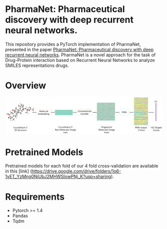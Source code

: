 # **PharmaNet: Pharmaceutical discovery with deep recurrent neural networks.**

This repository provides a PyTorch implementation of PharmaNet, presented in the paper [PharmaNet: Pharmaceutical discovery with deep recurrent neural networks](https://www.biorxiv.org/content/10.1101/2020.10.21.348441v2.full.pdf+html). PharmaNet is a novel approach for the task of Drug-Protein interaction based on Recurrent Neural Networks to analyze SMILES representations drugs.

# **Overview**
<p align="center"><img src="Overview.png" /></p>

# **Pretrained Models**

Pretrained models for each fold of our 4 fold cross-validation are available in this [link] (https://drive.google.com/drive/folders/1o6-1vET_YzMng0NiUbJ2MHWSlowPNj_K?usp=sharing). 

# **Requirements**
* Pytorch >= 1.4
* Pandas 
* Tqdm
